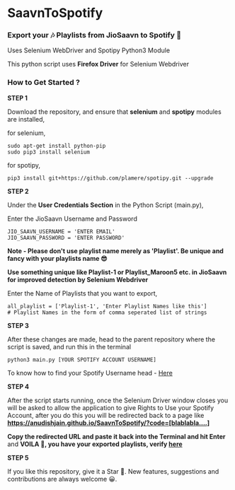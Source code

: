# SaavnToSpotify
### Export your 🎶 Playlists from JioSaavn to Spotify 🤩

Uses Selenium WebDriver and Spotipy Python3 Module

This python script uses **Firefox Driver** for Selenium Webdriver

### How to Get Started ?

**STEP 1**

Download the repository, and ensure that **selenium** and **spotipy** modules are installed, 

for selenium,
```
sudo apt-get install python-pip
sudo pip3 install selenium
```
for spotipy,
```
pip3 install git+https://github.com/plamere/spotipy.git --upgrade
```

**STEP 2** 

Under the **User Credentials Section** in the Python Script (main.py), 

Enter the JioSaavn Username and Password

```
JIO_SAAVN_USERNAME = 'ENTER EMAIL'
JIO_SAAVN_PASSWORD = 'ENTER PASSWORD'
```
**Note - Please don't use playlist name merely as 'Playlist'. Be unique and fancy with your playlists name 😎**

**Use something unique like Playlist-1 or Playlist_Maroon5 etc. in JioSaavn for improved detection by Selenium Webdriver**

Enter the Name of Playlists that you want to export, 

```
all_playlist = ['Playlist-1', 'Enter Playlist Names like this'] 
# Playlist Names in the form of comma seperated list of strings
````

**STEP 3** 

After these changes are made, head to the parent repository where the script is saved, and run this in the terminal

```
python3 main.py [YOUR SPOTIFY ACCOUNT USERNAME]
```
To know how to find your Spotify Username head - [Here](https://community.spotify.com/t5/Accounts/how-do-i-find-my-spotify-user-id/td-p/665532)

**STEP 4**

After the script starts running, once the Selenium Driver window closes you will be asked to allow the application to give Rights to Use your Spotify Account, after you do this you will be redirected back to a page like **https://anudishjain.github.io/SaavnToSpotify/?code=[blablabla....]**

**Copy the redirected URL and paste it back into the Terminal and hit Enter** and **VOILA 🥳, you have your exported playlists, verify [here](https://open.spotify.com/collection/playlists)**


**STEP 5**

If you like this repository, give it a Star 🌟. New features, suggestions and contributions are always welcome 😀.
